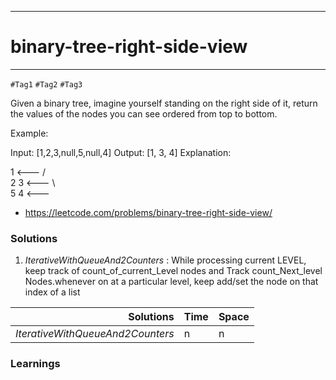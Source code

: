 -----------------------------------------
# binary-tree-right-side-view
-----------------------------------------
`#Tag1` `#Tag2` `#Tag3`

Given a binary tree, imagine yourself standing on the right side of it, return the values of the nodes you can see ordered from top to bottom.

Example:

Input: [1,2,3,null,5,null,4]
Output: [1, 3, 4]
Explanation:

   1            <---
 /   \
2     3         <---
 \     \
  5     4       <---


- https://leetcode.com/problems/binary-tree-right-side-view/

### Solutions
1. *IterativeWithQueueAnd2Counters* : While processing current LEVEL, keep track of count_of_current_Level nodes and Track count_Next_level Nodes.whenever on at a particular level, keep add/set the node on that index of a list


Solutions     | Time      | Space
-------------:|:-----------|------------
*IterativeWithQueueAnd2Counters*     |  n          | n


### Learnings
